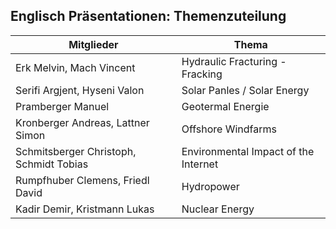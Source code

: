 ## Englisch Präsentationen: Themenzuteilung

| Mitglieder | Thema |
|---------|------------|
| Erk Melvin, Mach Vincent | Hydraulic Fracturing - Fracking |
| Serifi Argjent, Hyseni Valon | Solar Panles / Solar Energy |
| Pramberger Manuel | Geotermal Energie |
| Kronberger Andreas, Lattner Simon | Offshore Windfarms |
| Schmitsberger Christoph, Schmidt Tobias | Environmental Impact of the Internet |
| Rumpfhuber Clemens, Friedl David | Hydropower |
| Kadir Demir, Kristmann Lukas | Nuclear Energy |
